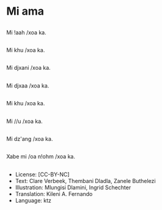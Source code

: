 # Mi ama

##
Mi !aah /xoa ka.

##
Mi khu /xoa ka.

##
Mi djxani /xoa ka.

##
Mi djxaa /xoa ka.

##
Mi khu /xoa ka.

##
Mi //u /xoa ka.

##
Mi dz'ang /xoa ka.

##
Xabe mi /oa n!ohm /xoa ka.

##
* License: [CC-BY-NC]
* Text: Clare Verbeek, Thembani Dladla, Zanele Buthelezi
* Illustration: Mlungisi Dlamini, Ingrid Schechter
* Translation: Kileni A. Fernando
* Language: ktz
